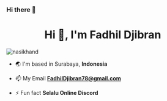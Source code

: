 ### Hi there 👋

<!--
**FadhilDjibran/FadhilDjibran** is a ✨ _special_ ✨ repository because its `README.md` (this file) appears on your GitHub profile.

Here are some ideas to get you started:

- 🔭 I’m currently working on ...
- 🌱 I’m currently learning ...
- 👯 I’m looking to collaborate on ...
- 🤔 I’m looking for help with ...
- 💬 Ask me about ...
- 📫 How to reach me: ...
- 😄 Pronouns: ...
- ⚡ Fun fact: ...
--> 
<h1 align="center">Hi 👋, I'm Fadhil Djibran</h1>
<https://camo.githubusercontent.com/40165a147c3dcea0fa1db780bb533fc5f98546ccfb9d5d05ddb2f429277f5348/68747470733a2f2f616e616c7974696373696e6469616d61672e636f6d2f77702d636f6e74656e742f75706c6f6164732f323031382f31322f646576656c6f7065722d6472696262626c652e676966>

<p align="left"> <img src="https://komarev.com/ghpvc/?username=nasikhand&label=Profile%20views&color=0e75b6&style=flat" alt="nasikhand" /> </p>

- 🌏 I'm based in Surabaya, **Indonesia**

- 📫 My Email **FadhilDjibran78@gmail.com**

- ⚡ Fun fact **Selalu Online Discord**
